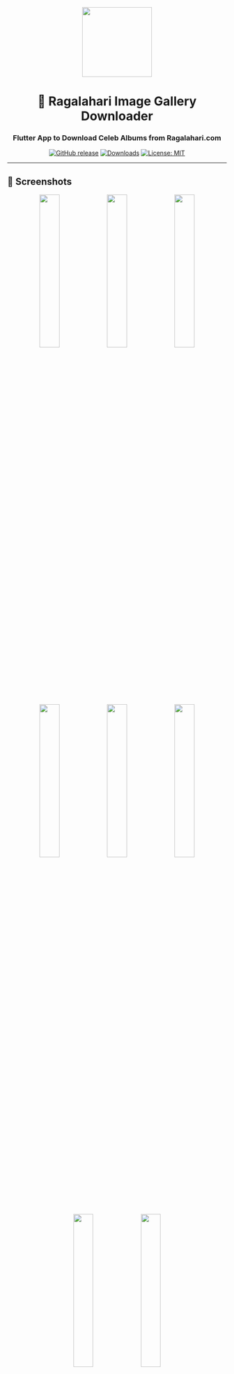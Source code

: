 <div align="center">

<img src="assets/logo.png" width="160" height="160" />

# 📸 Ragalahari Image Gallery Downloader

### Flutter App to Download Celeb Albums from Ragalahari.com

[![GitHub release](https://img.shields.io/github/v/release/DevSon1024/ragalahari_downloader_2025?label=Release&logo=github)](https://github.com/DevSon1024/ragalahari_downloader_2025/releases/latest)
[![Downloads](https://img.shields.io/github/downloads/DevSon1024/ragalahari_downloader_2025/total?logo=github)](https://github.com/DevSon1024/ragalahari_downloader_2025/releases)
[![License: MIT](https://img.shields.io/github/license/DevSon1024/ragalahari_downloader_2025)](LICENSE)

</div>

---

## 📱 Screenshots

<div align="center">
<img src="screenshots/homePage.jpg" width="30%" />
<img src="screenshots/celebritiesPage.jpg" width="30%" />
<img src="screenshots/celebrityGalleriesPage.jpg" width="30%" />
<img src="screenshots/downloaderPage.jpg" width="30%" />
<img src="screenshots/downloadsPage.jpg" width="30%" />
<img src="screenshots/historyPage.jpg" width="30%" />
<img src="screenshots/latestActresses.jpg" width="30%" />
<img src="screenshots/linkHistoryPage.jpg" width="30%" />

</div>

---

## ✨ Overview

**Ragalahari Gallery Downloader** is a Flutter-based Android app that lets you explore and download image galleries of your favorite celebrities from [Ragalahari.com](https://www.ragalahari.com).

This app supports gallery previews, celebrity management via CSV and JSON, bulk downloads, and download history — all built with a **mobile-first approach** and sleek UI.

---

## 🌟 Features

- **Latest Celebrity Albums** with preview
- **Celebrity Explorer** – Browse by actress/model
- **Gallery Downloader** – Paste a gallery URL and download all images
- ✅ Select individual images before downloading (optional)
- **Download Manager** – Pause, resume, cancel downloads
- **History Viewer** – Sort, delete, and share past downloads
- **Favorites Tab** – Save your favorite celebrities and albums
- **Display Settings** – Light/Dark mode
- **Storage Settings** – Set your download folder
- **CSV-JSON based Celebrity Management**

---

## 🧪 How It Works

1. Paste a gallery URL from Ragalahari into the downloader.
2. The app fetches all image previews.
3. Select individual or all images and hit download.
4. Manage, view, or share downloads from the History tab.

---

## 🛠 Tech Stack

- **Flutter & Dart**
- **Dio, Http, HTML Parsing**
- **Provider for State Management**
- **Permission Handler & Path Provider**
- **Mobile-First Responsive UI**

---

## 📁 Folder Structure

```text
ragalahari_downloader_2025/
├── android/
├── assets/
│   ├── data/
│   │   ├── Fetched_Albums_StarZone.json
│   │   └── Fetched_StarZone_Data.csv
│   └── images/
│       ├── logo.png
│       └── logo2.png
├── ios/
├── lib/
│   ├── main.dart
│   ├── core/
│   │   ├── permissions/
│   │   │   └── permissions.dart
│   │   └── utils/
│   ├── features/
│   │   ├── celebrity/
│   │   │   ├── data/
│   │   │   │   └── celebrity_repository.dart
│   │   │   ├── ui/
│   │   │   │   ├── celebrity_list_page.dart
│   │   │   │   ├── gallery_links_page.dart
│   │   │   │   ├── latest_actor_and_actress.dart
│   │   │   │   └── latest_celebrity.dart
│   │   │   └── utils/
│   │   │       ├── celebrity_image_cache.dart
│   │   │       └── celebrity_utils.dart
│   │   ├── downloader/
│   │   │   └── ui/
│   │   │       ├── download_manager_page.dart
│   │   │       ├── link_history_page.dart
│   │   │       └── ragalahari_downloader.dart
│   │   ├── history/
│   │   │   └── ui/
│   │   │       ├── history_full_image_viewer.dart
│   │   │       ├── history_page.dart
│   │   │       └── recycle_page.dart
│   │   ├── home/
│   │   │   └── ui/
│   │   │       └── home_page.dart
│   │   └── settings/
│   │       └── ui/
│   │           ├── contact_us_page.dart
│   │           ├── display_settings_page.dart
│   │           ├── favourite_page.dart
│   │           ├── history_settings.dart
│   │           ├── notification_settings_page.dart
│   │           ├── privacy_policy_page.dart
│   │           ├── settings_page.dart
│   │           ├── storage_settings.dart
│   │           └── update_database_page.dart
│   └── shared/
│       └── widgets/
│           ├── grid_utils.dart
│           ├── theme_config.dart
│           └── theme_notifier.dart
├── linux/
├── macos/
├── screenshots/
│   ├── celebrities.jpg
│   ├── celebrity_galleries.jpg
│   ├── display_setting.jpg
│   ├── downloader.jpg
│   ├── favourites.jpg
│   ├── history.jpg
│   ├── home.jpg
│   └── link_history.jpg
├── test/
│   └── widget_test.dart
├── web/
└── windows/
```

---

## ⬇️ Download

- [GitHub Releases](https://github.com/DevSon1024/ragalahari_downloader_2025/releases)
- F-Droid / Play Store (Coming soon)

---

## 💬 Feedback & Contributions

Found a bug or have a feature request?  
Open an [issue](https://github.com/DevSon1024/ragalahari_downloader_2025/issues) on GitHub.

---

## 📄 License

This project is licensed under the [MIT License](LICENSE).

---

<div align="right">

[↑ Back to Top](#📸-ragalahari-image-gallery-downloader)

</div>
